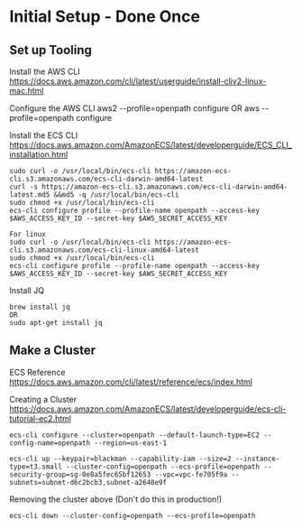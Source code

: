 # Initial Setup - Done Once


## Set up Tooling

  Install the AWS CLI
  https://docs.aws.amazon.com/cli/latest/userguide/install-cliv2-linux-mac.html

  Configure the AWS CLI
  aws2 --profile=openpath configure
  OR
  aws --profile=openpath configure

  Install the ECS CLI
  https://docs.aws.amazon.com/AmazonECS/latest/developerguide/ECS_CLI_installation.html
  ```
  sudo curl -o /usr/local/bin/ecs-cli https://amazon-ecs-cli.s3.amazonaws.com/ecs-cli-darwin-amd64-latest
  curl -s https://amazon-ecs-cli.s3.amazonaws.com/ecs-cli-darwin-amd64-latest.md5 &&md5 -q /usr/local/bin/ecs-cli
  sudo chmod +x /usr/local/bin/ecs-cli
  ecs-cli configure profile --profile-name openpath --access-key $AWS_ACCESS_KEY_ID --secret-key $AWS_SECRET_ACCESS_KEY
  ```

  ```
  For linux
  sudo curl -o /usr/local/bin/ecs-cli https://amazon-ecs-cli.s3.amazonaws.com/ecs-cli-linux-amd64-latest
  sudo chmod +x /usr/local/bin/ecs-cli
  ecs-cli configure profile --profile-name openpath --access-key $AWS_ACCESS_KEY_ID --secret-key $AWS_SECRET_ACCESS_KEY
  ```

  Install JQ
  ```
  brew install jq
  OR
  sudo apt-get install jq
  ```

## Make a Cluster

  ECS Reference
  https://docs.aws.amazon.com/cli/latest/reference/ecs/index.html

  Creating a Cluster
  https://docs.aws.amazon.com/AmazonECS/latest/developerguide/ecs-cli-tutorial-ec2.html
  ```
  ecs-cli configure --cluster=openpath --default-launch-type=EC2 --config-name=openpath --region=us-east-1

  ecs-cli up --keypair=blackman --capability-iam --size=2 --instance-type=t3.small --cluster-config=openpath --ecs-profile=openpath --security-group=sg-0e8a5fec65bf12653 --vpc=vpc-fe705f9a --subnets=subnet-d6c2bcb3,subnet-a2640e9f
  ```

  Removing the cluster above (Don't do this in production!)
  ```
  ecs-cli down --cluster-config=openpath --ecs-profile=openpath
  ```
